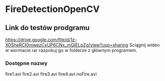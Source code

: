 # FireDetectionOpenCV
## Link do testów prodgramu
https://drive.google.com/file/d/1z-X0SheRCI0mwezCxUP6CNx_mQiELpZg/view?usp=sharing
Sciągnij wideo w wormacie rar razpokuj go w folderze z głównym programem.

### Dostępne nazwy 
fire1.avi
fire2.avi
fire3.avi
fire4.avi
noFire.avi
